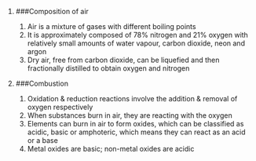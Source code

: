 1. ###Composition of air

    1. Air is a mixture of gases with different boiling points
    2. It is approximately composed of 78% nitrogen and 21% oxygen with relatively small amounts of water vapour, carbon dioxide, neon and argon
    3. Dry air, free from carbon dioxide, can be liquefied and then fractionally distilled to obtain oxygen and nitrogen
2. ###Combustion

    1. Oxidation & reduction reactions involve the addition & removal of oxygen respectively
    2. When substances burn in air, they are reacting with the oxygen
    3. Elements can burn in air to form oxides, which can be classified as acidic, basic or amphoteric, which means they can react as an acid or a base
    4. Metal oxides are basic; non-metal oxides are acidic

